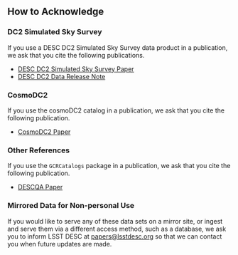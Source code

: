 ## How to Acknowledge

### DC2 Simulated Sky Survey

If you use a DESC DC2 Simulated Sky Survey data product in a publication,
we ask that you cite the following publications.

* [DESC DC2 Simulated Sky Survey Paper](https://ui.adsabs.harvard.edu/abs/2020arXiv201005926L/abstract)
* [DESC DC2 Data Release Note](https://arxiv.org/abs/2101.04855)

### CosmoDC2

If you use the cosmoDC2 catalog in a publication,
we ask that you cite the following publication.

* [CosmoDC2 Paper](https://ui.adsabs.harvard.edu/abs/2019ApJS..245...26K/abstract)

### Other References

If you use the `GCRCatalogs` package in a publication,
we ask that you cite the following publication.

* [DESCQA Paper](https://ui.adsabs.harvard.edu/abs/2018ApJS..234...36M/abstract)

### Mirrored Data for Non-personal Use

If you would like to serve any of these data sets on a mirror site, or ingest and
serve them via a different access method, such as a database, we ask you to
inform LSST DESC at [papers@lsstdesc.org](mailto:papers@lsstdesc.org) so that we
can contact you when future updates are made.
